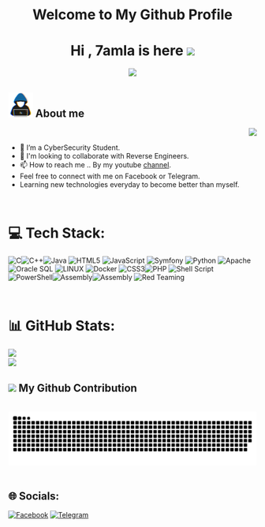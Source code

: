 <h1 align="Center">
    <br>
    Welcome to My Github Profile 
  <br>
</h1>


<h1 align="center"><b>Hi , 7amla is here </b><img src="https://media.giphy.com/media/hvRJCLFzcasrR4ia7z/giphy.gif" width="35"></h1>

<p align="center">
  <a href="https://github.com/DenverCoder1/readme-typing-svg"><img src="https://readme-typing-svg.herokuapp.com?font=Time+New+Roman&color=cyan&size=25&center=true&vCenter=true&width=600&height=100&lines=Cybersecurity+Student,;Software+Cracker,;Content+Writer,;Active+Learner/Researcher..<3,;Malwares devlopper"></a>
</p>



## <picture><img src = "https://github.com/MdAmiruddin/MdAmiruddin/blob/main/Assets/about_me.gif" width = 50px></picture> **About me**
<picture> <img align="right" src="https://media.giphy.com/media/HW3T1wWW3z2Ff2cpXO/giphy.gif"></picture>

<br>



- 👀 I’m a CyberSecurity Student.
- 💞️ I'm looking to collaborate with Reverse Engineers.
- 📫 How to reach me .. By my youtube [channel](https://www.youtube.com/@0x7amla/).
- Feel free to connect with me on Facebook or Telegram.
- Learning new technologies everyday to become better than myself.
 
 
<br>


# 💻 Tech Stack:
![C](https://img.shields.io/badge/C-00599C?logo=c&logoColor=white)![C++](https://img.shields.io/badge/C++-%2300599C.svg?logo=c%2B%2B&logoColor=white)![Java](https://img.shields.io/badge/java-%23ED8B00.svg?style=plastic&logo=java&logoColor=white) ![HTML5](https://img.shields.io/badge/html5-%23E34F26.svg?style=plastic&logo=html5&logoColor=white) ![JavaScript](https://img.shields.io/badge/javascript-%23323330.svg?style=plastic&logo=javascript&logoColor=%23F7DF1E) 
![Symfony](https://img.shields.io/badge/symfony-5.4%20%7C%206.3-000000?style=flat&logo=symfony&logoColor=white)
![Python](https://img.shields.io/badge/python-3670A0?style=plastic&logo=python&logoColor=ffdd54) ![Apache](https://img.shields.io/badge/apache-%23D42029.svg?style=plastic&logo=apache&logoColor=white)
![Oracle SQL](https://img.shields.io/badge/Oracle-SQL-F80000?style=flat&logo=oracle&logoColor=white)
![LINUX](https://img.shields.io/badge/Linux-FCC624?style=plastic&logo=linux&logoColor=black) ![Docker](https://img.shields.io/badge/docker-%230db7ed.svg?style=plastic&logo=docker&logoColor=white)  ![CSS3](https://img.shields.io/badge/css3-%231572B6.svg?style=plastic&logo=css3&logoColor=white)![PHP](https://img.shields.io/badge/php-%23777BB4.svg?style=plastic&logo=php&logoColor=white) ![Shell Script](https://img.shields.io/badge/shell_script-%23121011.svg?style=plastic&logo=gnu-bash&logoColor=white) ![PowerShell](https://img.shields.io/badge/PowerShell-blue?logo=powershell&logoColor=white)![Assembly](https://img.shields.io/badge/Assembly-x86-orange?logo=gnu&logoColor=white)![Assembly](https://img.shields.io/badge/Assembly-x64-orange?logo=gnu&logoColor=white)
![Red Teaming](https://img.shields.io/badge/Red%20Teaming-Advanced%20Offensive%20Security-critical?style=flat&logo=security&logoColor=white&color=990000)





<br>

# 📊 GitHub Stats:
![](https://github-readme-streak-stats.herokuapp.com/?user=0x7amla&theme=tokyonight&hide_border=false)<br/>
![](https://github-readme-stats.vercel.app/api/top-langs/?username=0x7amla&theme=tokyonight&hide_border=false&include_all_commits=true&count_private=true&layout=compact)
<br>

## <img src="https://media.giphy.com/media/iY8CRBdQXODJSCERIr/giphy.gif" width="35"><b> My Github Contribution </b>
<br>



<div align="center">
  <a href="https://github.com/ToxicSuperUser/khalfidhiaelhak">
  <img  src="https://github.com/MdAmiruddin/MdAmiruddin/blob/main/Assets/gridsnake.svg"
       alt="snake" /></a>
</div>


</a>
</div>

<br>


## 🌐 Socials:
[![Facebook](https://img.shields.io/badge/Facebook-Page-blue?logo=facebook&logoColor=white)](https://www.facebook.com/0x7amla/)
[![Telegram](https://img.shields.io/badge/Telegram-Join%20Chat-2CA5E0?logo=telegram&logoColor=white)](https://t.me/x7amla)



<br>
  

<br>
<br>
